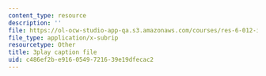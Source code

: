 ```yaml
---
content_type: resource
description: ''
file: https://ol-ocw-studio-app-qa.s3.amazonaws.com/courses/res-6-012-introduction-to-probability-spring-2018/c486ef2be9160549721639e19dfecac2_zc6PfijY8_s.srt
file_type: application/x-subrip
resourcetype: Other
title: 3play caption file
uid: c486ef2b-e916-0549-7216-39e19dfecac2
---
```

